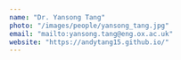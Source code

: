 ```yaml
---
name: "Dr. Yansong Tang"
photo: "/images/people/yansong_tang.jpg"
email: "mailto:yansong.tang@eng.ox.ac.uk"
website: "https://andytang15.github.io/"
---
```

